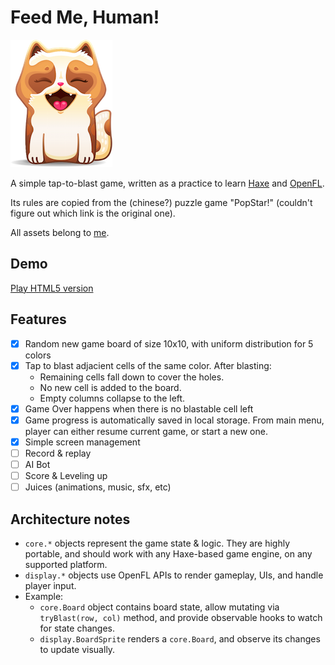 # Feed Me, Human!

![Happy Cat](/Assets/cat.png)

A simple tap-to-blast game, written as a practice to learn [Haxe](haxe.org) and [OpenFL](openfl.org).

Its rules are copied from the (chinese?) puzzle game "PopStar!" (couldn't figure out which link is the original one).

All assets belong to [me](stnguyen.com).

## Demo

[Play HTML5 version](stnguyen.com/feedmehuman/)

## Features

- [x] Random new game board of size 10x10, with uniform distribution for 5 colors
- [x] Tap to blast adjacient cells of the same color. After blasting:
    - Remaining cells fall down to cover the holes.
    - No new cell is added to the board.
    - Empty columns collapse to the left.
- [x] Game Over happens when there is no blastable cell left
- [x] Game progress is automatically saved in local storage. From main menu, player can either resume current game, or start a new one.
- [x] Simple screen management
- [ ] Record & replay
- [ ] AI Bot
- [ ] Score & Leveling up
- [ ] Juices (animations, music, sfx, etc)

## Architecture notes

- `core.*` objects represent the game state & logic. They are highly portable, and should work with any Haxe-based game engine, on any supported platform.
- `display.*` objects use OpenFL APIs to render gameplay, UIs, and handle player input.
- Example:
    - `core.Board` object contains board state, allow mutating via `tryBlast(row, col)` method, and provide observable hooks to watch for state changes.
    - `display.BoardSprite` renders a `core.Board`, and observe its changes to update visually.
